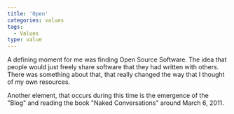 ```yaml
---
title: 'Open'
categories: values
tags:
  - Values
type: value
---
```


A defining moment for me was finding Open Source Software. The idea that people would just freely share software that they had written with others. There was something about that, that really changed the way that I thought of my own resources.

Another element, that occurs during this time is the emergence of the "Blog" and reading the book "Naked Conversations" around March 6, 2011.
